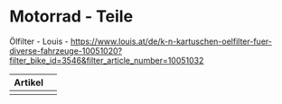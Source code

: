 # Motorrad - Teile

Ölfilter - Louis - https://www.louis.at/de/k-n-kartuschen-oelfilter-fuer-diverse-fahrzeuge-10051020?filter_bike_id=3546&filter_article_number=10051032


| **Artikel** |     |
| ----------- | --- |
|             |     |
